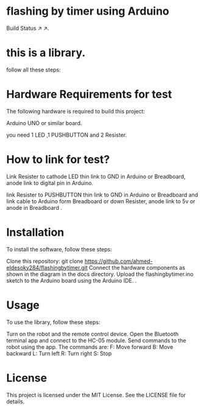  # flashing by timer using Arduino

Build Status ↗ ↗.
# this is a library.
follow all these steps:

# Hardware Requirements for test

The following hardware is required to build this project:

Arduino UNO or similar board.

you need 1 LED ,1 PUSHBUTTON and 2 Resister. 

# How to link for test?

Link Resister to cathode LED thin link to GND in Arduino or Breadboard, anode link to digital pin in Arduino.

link Resister to PUSHBUTTON thin link to GND in Arduino or Breadboard and link cable to Arduino form Breadboard or down Resister, anode link to 5v or anode in Breadboard  .


# Installation

To install the software, follow these steps:

Clone this repository: git clone https://github.com/ahmed-eldesoky284/flashingbytimer.git Connect the hardware components as shown in the diagram in the docs directory. Upload the flashingbytimer.ino sketch to the Arduino board using the Arduino IDE. .

# Usage

To use the library, follow these steps:

Turn on the robot and the remote control device. Open the Bluetooth terminal app and connect to the HC-05 module. Send commands to the robot using the app. The commands are: F: Move forward B: Move backward L: Turn left R: Turn right S: Stop

# License

This project is licensed under the MIT License. See the LICENSE file for details.
